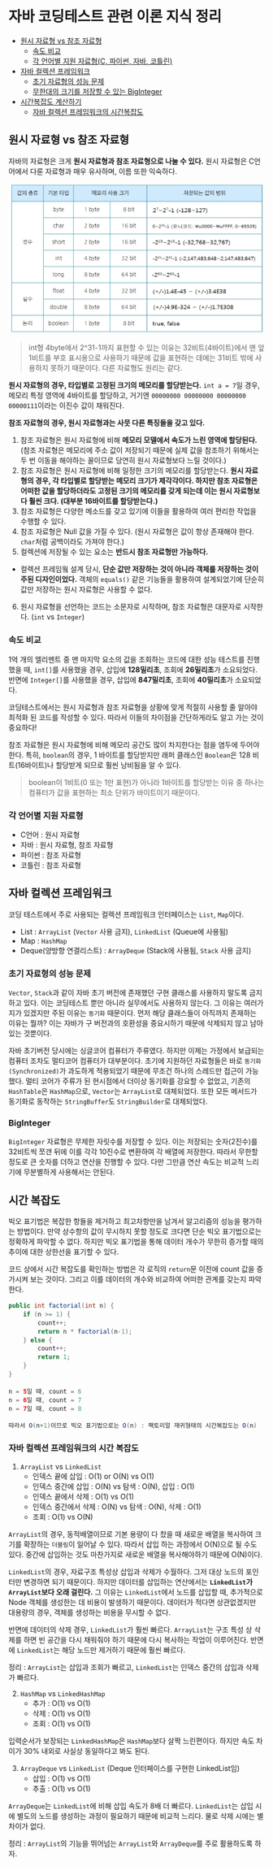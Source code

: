 # 자바 코딩테스트 관련 이론 지식 정리
- [원시 자료형 vs 참조 자료형](#원시-자료형-vs-참조-자료형)
  - [속도 비교](#속도-비교)
  - [각 언어별 지원 자료형(C, 파이썬, 자바, 코틀린)](#각-언어별-지원-자료형)
- [자바 컬렉션 프레임워크](#자바-컬렉션-프레임워크)
  - [초기 자료형의 성능 문제](#초기-자료형의-성능-문제)
  - [무한대의 크기를 저장할 수 있는 BigInteger](#biginteger)
- [시간복잡도 계산하기](#시간-복잡도)
  - [자바 컬렉션 프레임워크의 시간복잡도](#자바-컬렉션-프레임워크의-시간-복잡도)


## 원시 자료형 vs 참조 자료형
자바의 자료형은 크게 **원시 자료형과 참조 자료형으로 나눌 수 있다.** 원시 자료형은 C언어에서 다룬
자료형과 매우 유사하며, 이름 또한 익숙하다.

![img.png](images/4-1.png)
> int형 4byte에서 2^31-1까지 표현할 수 있는 이유는 32비트(4바이트)에서 맨 앞 1비트를 부호 표시용으로
> 사용하기 때문에 값을 표현하는 데에는 31비트 밖에 사용하지 못하기 때문이다. 다른 자료형도 원리는 같다.

**원시 자료형의 경우, 타입별로 고정된 크기의 메모리를 할당받는다.** `int a = 7`일 경우, 메모리 특정 영역에
4바이트를 할당하고, 거기엔 `00000000 00000000 00000000 00000111`이라는 이진수 값이 채워진다.

**참조 자료형의 경우, 원시 자료형과는 사뭇 다른 특징들을 갖고 있다.**
1. 참조 자료형은 원시 자료형에 비해 **메모리 모델에서 속도가 느린 영역에 할당된다.**
   (참조 자료형은 메모리에 주소 값이 저장되기 때문에 실제 값을 참조하기 위해서는 두 번 이동을 해야하는 꼴이므로 당연히 원시 자료형보다 느릴 것이다.)
2. 참조 자료형은 원시 자료형에 비해 일정한 크기의 메모리를 할당받는다. **원시 자료형의 경우, 각 타입별로
할당받는 메모리 크기가 제각각이다. 하지만 참조 자료형은 어떠한 값을 할당하더라도 고정된 크기의 메모리를 갖게 되는데
이는 원시 자료형보다 훨씬 크다. (대부분 16바이트를 할당받는다.)** 
3. 참조 자료형은 다양한 메소드를 갖고 있기에 이들을 활용하여 여러 편리한 작업을 수행할 수 있다.
4. 참조 자료형은 Null 값을 가질 수 있다. (원시 자료형은 값이 항상 존재해야 한다. `char`처럼 공백이라도 가져야 한다.)
5. 컬렉션에 저장될 수 있는 요소는 **반드시 참조 자료형만 가능하다.**
  - 컬렉션 프레임웤 설계 당시, **단순 값만 저장하는 것이 아니라 객체를 저장하는 것이 주된 디자인이었다.**
객체의 `equals()` 같은 기능들을 활용하여 설계되었기에 단순히 값만 저장하는 원시 자료형은 사용할 수 없다.
6. 원시 자료형을 선언하는 코드는 소문자로 시작하며, 참조 자료형은 대문자로 시작한다. (`int` vs `Integer`)

### 속도 비교
1억 개의 엘리멘트 중 맨 마지막 요소의 값을 조회하는 코드에 대한 성능 테스트를 진행했을 때,
`int[]`를 사용했을 경우, 삽입에 **128밀리초**, 조회에 **26밀리초**가 소요되었다.
반면에 `Integer[]`를 사용했을 경우, 삽입에 **847밀리초**, 조회에 **40밀리초**가 소요되었다.

코딩테스트에서는 원시 자료형과 참조 자료형을 상황에 맞게 적절히 사용할 줄 알아야 최적화 된 코드를
작성할 수 있다. 따라서 이들의 차이점을 간단하게라도 알고 가는 것이 중요하다!

참조 자료형은 원시 자료형에 비해 메모리 공간도 많이 차지한다는 점을 염두에 두어야한다.
특히, `boolean`의 경우, 1 바이트를 할당받지만 래퍼 클래스인 `Boolean`은 128 비트(16바이트)나
할당받게 되므로 훨씬 낭비됨을 알 수 있다.
> boolean이 1비트(0 또는 1만 표현)가 아니라 1바이트를 할당받는 이유 중 하나는 컴퓨터가 값을 표현하는 최소 단위가
> 바이트이기 때문이다.

### 각 언어별 지원 자료형
- C언어 : 원시 자료형
- 자바 : 원시 자료형, 참조 자료형
- 파이썬 : 참조 자료형
- 코틀린 : 참조 자료형

## 자바 컬렉션 프레임워크
코딩 테스트에서 주로 사용되는 컬렉션 프레임워크 인터페이스는 `List`, `Map`이다.
- List : `ArrayList` (`Vector` 사용 금지), `LinkedList` (Queue에 사용됨)
- Map : `HashMap`
- Deque(양방향 연결리스트) : `ArrayDeque` (Stack에 사용됨, `Stack` 사용 금지)

### 초기 자료형의 성능 문제
`Vector`, `Stack`과 같이 자바 초기 버전에 존재했던 구현 클래스를 사용하지 말도록 금지하고 있다.
이는 코딩테스트 뿐만 아니라 실무에서도 사용하지 않는다. 그 이유는 여러가지가 있겠지만 주된 이유는
`동기화` 때문이다. 먼저 해당 클래스들이 아직까지 존재하는 이유는 뭘까? 이는 자바가 구 버전과의 호환성을
중요시하기 때문에 삭제되지 않고 남아있는 것뿐이다.

자바 초기버전 당시에는 싱글코어 컴퓨터가 주류였다. 하지만 이제는 가정에서 보급되는 컴퓨터 조차도
멀티코어 컴퓨터가 대부분이다. 초기에 지원하던 자료형들은 바로 `동기화(Synchronized)`가 과도하게 적용되었기 때문에
무조건 하나의 스레드만 접근이 가능했다. 멀티 코어가 주류가 된 현시점에서 더이상 동기화를 강요할 수 없었고,
기존의 `HashTable`은 `HashMap`으로, `Vector`는 `ArrayList`로 대체되었다. 또한 모든 메서드가
동기화로 동작하는 `StringBuffer`도 `StringBuilder`로 대체되었다.

### BigInteger
`BigInteger` 자료형은 무제한 자릿수를 저장할 수 있다. 이는 저장되는 숫자(2진수)를
32비트씩 쪼갠 뒤에 이를 각각 10진수로 변환하여 각 배열에 저장한다. 따라서 무한할 정도로
큰 숫자를 더하고 연산을 진행할 수 있다. 다만 그만큼 연산 속도는 비교적 느리기에 무분별하게 사용해서는 안된다.

## 시간 복잡도
빅오 표기법은 복잡한 항들을 제거하고 최고차항만을 남겨서 알고리즘의 성능을 평가하는 방법이다.
만약 상수항의 값이 무시하지 못할 정도로 크다면 단순 빅오 표기법으로는 정확하게 파악할 수 없다.
하지만 빅오 표기법을 통해 데이터 개수가 무한히 증가할 때의 추이에 대한 상한선을 표기할 수 있다.

코드 상에서 시간 복잡도를 확인하는 방법은 각 로직의 `return`문 이전에 count 값을 증가시켜 보는 것이다.
그리고 이를 데이터의 개수와 비교하여 어떠한 관계를 갖는지 파악한다.

```java
public int factorial(int n) {
    if (n >= 1) {
        count++;
        return n * factorial(n-1);
    } else {
        count++;
        return 1;
    }
}

n = 5일 때, count = 6
n = 6일 때, count = 7
n = 7일 때, count = 8

따라서 O(n+1)이므로 빅오 표기법으로는 O(n) : 팩토리얼 재귀형태의 시간복잡도는 O(n)
```

### 자바 컬렉션 프레임워크의 시간 복잡도
1. `ArrayList` vs `LinkedList`
   - 인덱스 끝에 삽입 : O(1) or O(N) vs O(1)
   - 인덱스 중간에 삽입 : O(N) vs 탐색 : O(N), 삽입 : O(1)
   - 인덱스 끝에서 삭제 : O(1) vs O(1)
   - 인덱스 중간에서 삭제 : O(N) vs 탐색 : O(N), 삭제 : O(1)
   - 조회 : O(1) vs O(N)

`ArrayList`의 경우, 동적배열이므로 기본 용량이 다 찼을 때 새로운 배열을 복사하여 크기를 확장하는
`더블링`이 일어날 수 있다. 따라서 삽입 하는 과정에서 O(N)으로 될 수도 있다. 중간에 삽입하는 것도
마찬가지로 새로운 배열을 복사해야하기 때문에 O(N)이다.

`LinkedList`의 경우, 자료구조 특성상 삽입과 삭제가 수월하다. 그저 대상 노드의 포인터만 변경하면 되기 때문이다.
하지만 데이터를 삽입하는 연산에서는 **`LinkedList`가 `ArrayList`보다 오래 걸린다.**
그 이유는 `LinkedList`에서 노드를 삽입할 때, 추가적으로 Node 객체를 생성한는 데 비용이 발생하기 때문이다.
데이터가 적다면 상관없겠지만 대용량의 경우, 객체를 생성하는 비용을 무시할 수 없다.

반면에 데이터의 삭제 경우, `LinkedList`가 훨씬 빠르다. `ArrayList`는 구조 특성 상 삭제를 하면 빈 공간을
다시 채워줘야 하기 때문에 다시 복사하는 작업이 이루어진다. 반면에 `LinkedList`는 해당 노드만 제거하기 때문에 훨씬 빠르다.

정리 : `ArrayList`는 삽입과 조회가 빠르고, `LinkedList`는 인덱스 중간의 삽입과 삭제가 빠르다.

2. `HashMap` vs `LinkedHashMap`
    - 추가 : O(1) vs O(1)
    - 삭제 : O(1) vs O(1)
    - 조회 : O(1) vs O(1)

입력순서가 보장되는 `LinkedHashMap`은 `HashMap`보다 살짝 느린편이다. 하지만 속도 차이가 30% 내외로
사실상 동일하다고 봐도 된다.

3. `ArrayDeque` vs `LinkedList` (Deque 인터페이스를 구현한 LinkedList임)
    - 삽입 : O(1) vs O(1)
    - 추출 : O(1) vs O(1)

`ArrayDeque`는 `LinkedList`에 비해 삽입 속도가 8배 더 빠르다. `LinkedList`는 삽입 시에
별도의 노드를 생성하는 과정이 필요하기 때문에 비교적 느리다. 물로 삭제 시에는 별 차이가 없다.

정리 : `ArrayList`의 기능을 뛰어넘는 `ArrayList`와 `ArrayDeque`를 주로 활용하도록 하자.








